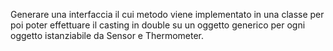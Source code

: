 Generare una interfaccia il cui metodo viene implementato in una classe per poi poter effettuare il casting in double su un oggetto generico per ogni oggetto istanziabile da Sensor e Thermometer.
